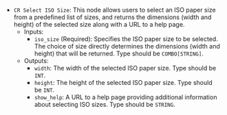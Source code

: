 - `CR Select ISO Size`: This node allows users to select an ISO paper size from a predefined list of sizes, and returns the dimensions (width and height) of the selected size along with a URL to a help page.
    - Inputs:
        - `iso_size` (Required): Specifies the ISO paper size to be selected. The choice of size directly determines the dimensions (width and height) that will be returned. Type should be `COMBO[STRING]`.
    - Outputs:
        - `width`: The width of the selected ISO paper size. Type should be `INT`.
        - `height`: The height of the selected ISO paper size. Type should be `INT`.
        - `show_help`: A URL to a help page providing additional information about selecting ISO sizes. Type should be `STRING`.
